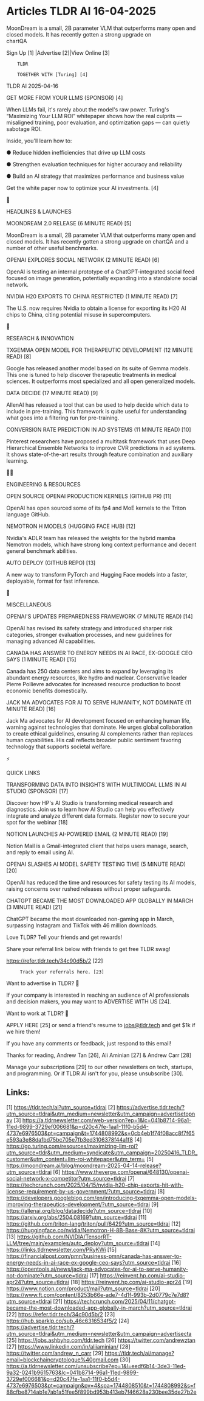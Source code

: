 # Articles TLDR AI 16-04-2025

MoonDream is a small, 2B parameter VLM that outperforms many open and
closed models. It has recently gotten a strong upgrade on
chartQA ‌ ‌ ‌ ‌ ‌ ‌ ‌ ‌ ‌ ‌ ‌ ‌ ‌ ‌ ‌ ‌ ‌ ‌ ‌ ‌ ‌ ‌ ‌ ‌ ‌ ‌  ‌ ‌ ‌ ‌ ‌ ‌ ‌ ‌ ‌ ‌ ‌ ‌ ‌ ‌ ‌ ‌ ‌ ‌ ‌ ‌ ‌ ‌ ‌ ‌ ‌ ‌ 


 Sign Up [1] |Advertise [2]|View Online [3] 

		TLDR 

		TOGETHER WITH [Turing] [4]

TLDR AI 2025-04-16

 GET MORE FROM YOUR LLMS (SPONSOR) [4] 

 When LLMs fail, it's rarely about the model's raw power. Turing's
“Maximizing Your LLM ROI” whitepaper shows how the real culprits
— misaligned training, poor evaluation, and optimization gaps —
can quietly sabotage ROI.

Inside, you'll learn how to:

● Reduce hidden inefficiencies that drive up LLM costs

● Strengthen evaluation techniques for higher accuracy and
reliability

● Build an AI strategy that maximizes performance and business value

Get the white paper now to optimize your AI investments. [4]

🚀 

HEADLINES & LAUNCHES

 MOONDREAM 2.0 RELEASE (6 MINUTE READ) [5] 

 MoonDream is a small, 2B parameter VLM that outperforms many open and
closed models. It has recently gotten a strong upgrade on chartQA and
a number of other useful benchmarks. 

 OPENAI EXPLORES SOCIAL NETWORK (2 MINUTE READ) [6] 

 OpenAI is testing an internal prototype of a ChatGPT-integrated
social feed focused on image generation, potentially expanding into a
standalone social network. 

 NVIDIA H20 EXPORTS TO CHINA RESTRICTED (1 MINUTE READ) [7] 

 The U.S. now requires Nvidia to obtain a license for exporting its
H20 AI chips to China, citing potential misuse in supercomputers. 

🧠 

RESEARCH & INNOVATION

 TXGEMMA OPEN MODEL FOR THERAPEUTIC DEVELOPMENT (12 MINUTE READ) [8] 

 Google has released another model based on its suite of Gemma models.
This one is tuned to help discover therapeutic treatments in medical
sciences. It outperforms most specialized and all open generalized
models. 

 DATA DECIDE (17 MINUTE READ) [9] 

 AllenAI has released a tool that can be used to help decide which
data to include in pre-training. This framework is quite useful for
understanding what goes into a filtering run for pre-training. 

 CONVERSION RATE PREDICTION IN AD SYSTEMS (11 MINUTE READ) [10] 

 Pinterest researchers have proposed a multitask framework that uses
Deep Hierarchical Ensemble Networks to improve CVR predictions in ad
systems. It shows state-of-the-art results through feature combination
and auxiliary learning. 

🧑‍💻 

ENGINEERING & RESOURCES

 OPEN SOURCE OPENAI PRODUCTION KERNELS (GITHUB PR) [11] 

 OpenAI has open sourced some of its fp4 and MoE kernels to the Triton
language GitHub. 

 NEMOTRON H MODELS (HUGGING FACE HUB) [12] 

 Nvidia's ADLR team has released the weights for the hybrid mamba
Nemotron models, which have strong long context performance and decent
general benchmark abilities. 

 AUTO DEPLOY (GITHUB REPO) [13] 

 A new way to transform PyTorch and Hugging Face models into a faster,
deployable, format for fast inference. 

🎁 

MISCELLANEOUS

 OPENAI'S UPDATES PREPAREDNESS FRAMEWORK (7 MINUTE READ) [14] 

 OpenAI has revised its safety strategy and introduced sharper risk
categories, stronger evaluation processes, and new guidelines for
managing advanced AI capabilities. 

 CANADA HAS ANSWER TO ENERGY NEEDS IN AI RACE, EX-GOOGLE CEO SAYS (1
MINUTE READ) [15] 

 Canada has 250 data centers and aims to expand by leveraging its
abundant energy resources, like hydro and nuclear. Conservative leader
Pierre Poilievre advocates for increased resource production to boost
economic benefits domestically. 

 JACK MA ADVOCATES FOR AI TO SERVE HUMANITY, NOT DOMINATE (11 MINUTE
READ) [16] 

 Jack Ma advocates for AI development focused on enhancing human life,
warning against technologies that dominate. He urges global
collaboration to create ethical guidelines, ensuring AI complements
rather than replaces human capabilities. His call reflects broader
public sentiment favoring technology that supports societal welfare. 

⚡ 

QUICK LINKS

 TRANSFORMING DATA INTO INSIGHTS WITH MULTIMODAL LLMS IN AI STUDIO
(SPONSOR) [17] 

 Discover how HP's AI Studio is transforming medical research and
diagnostics. Join us to learn how AI Studio can help you effectively
integrate and analyze different data formats. Register now to secure
your spot for the webinar [18] 

 NOTION LAUNCHES AI-POWERED EMAIL (2 MINUTE READ) [19] 

 Notion Mail is a Gmail-integrated client that helps users manage,
search, and reply to email using AI. 

 OPENAI SLASHES AI MODEL SAFETY TESTING TIME (5 MINUTE READ) [20] 

 OpenAI has reduced the time and resources for safety testing its AI
models, raising concerns over rushed releases without proper
safeguards. 

 CHATGPT BECAME THE MOST DOWNLOADED APP GLOBALLY IN MARCH (3 MINUTE
READ) [21] 

 ChatGPT became the most downloaded non-gaming app in March,
surpassing Instagram and TikTok with 46 million downloads. 

Love TLDR? Tell your friends and get rewards!

 Share your referral link below with friends to get free TLDR swag! 

 https://refer.tldr.tech/34c90d5b/2 [22] 

		 Track your referrals here. [23] 

Want to advertise in TLDR? 📰

 If your company is interested in reaching an audience of AI
professionals and decision makers, you may want to ADVERTISE WITH US
[24]. 

Want to work at TLDR? 💼

 APPLY HERE [25] or send a friend's resume to jobs@tldr.tech and get
$1k if we hire them! 

 If you have any comments or feedback, just respond to this email! 

Thanks for reading, 
Andrew Tan [26], Ali Aminian [27] & Andrew Carr [28] 

 Manage your subscriptions [29] to our other newsletters on tech,
startups, and programming. Or if TLDR AI isn't for you, please
unsubscribe [30]. 

 

Links:
------
[1] https://tldr.tech/ai?utm_source=tldrai
[2] https://advertise.tldr.tech/?utm_source=tldrai&utm_medium=newsletter&utm_campaign=advertisetopnav
[3] https://a.tldrnewsletter.com/web-version?ep=1&lc=041b8714-96a1-11ed-9899-3729ef006681&p=d20c47fe-1aa1-11f0-b5d4-4737e6976503&pt=campaign&t=1744808992&s=0cb4eb1f74f08acc8f7f65e593a3e88da1bd75bc705e7fb3ed3106378f44a1f8
[4] https://go.turing.com/resources/maximizing-llm-roi?utm_source=tldr&utm_medium=syndicate&utm_campaign=20250416_TLDR_customer&utm_content=llm-roi-whitepaper&utm_term=
[5] https://moondream.ai/blog/moondream-2025-04-14-release?utm_source=tldrai
[6] https://www.theverge.com/openai/648130/openai-social-network-x-competitor?utm_source=tldrai
[7] https://techcrunch.com/2025/04/15/nvidia-h20-chip-exports-hit-with-license-requirement-by-us-government/?utm_source=tldrai
[8] https://developers.googleblog.com/en/introducing-txgemma-open-models-improving-therapeutics-development/?utm_source=tldrai
[9] https://allenai.org/blog/datadecide?utm_source=tldrai
[10] https://arxiv.org/abs/2504.08169?utm_source=tldrai
[11] https://github.com/triton-lang/triton/pull/6429?utm_source=tldrai
[12] https://huggingface.co/nvidia/Nemotron-H-8B-Base-8K?utm_source=tldrai
[13] https://github.com/NVIDIA/TensorRT-LLM/tree/main/examples/auto_deploy?utm_source=tldrai
[14] https://links.tldrnewsletter.com/PRyKWi
[15] https://financialpost.com/pmn/business-pmn/canada-has-answer-to-energy-needs-in-ai-race-ex-google-ceo-says?utm_source=tldrai
[16] https://opentools.ai/news/jack-ma-advocates-for-ai-to-serve-humanity-not-dominate?utm_source=tldrai
[17] https://reinvent.hp.com/ai-studio-apr24?utm_source=tldrai
[18] https://reinvent.hp.com/ai-studio-apr24
[19] https://www.notion.com/product/mail?utm_source=tldrai
[20] https://www.ft.com/content/8253b66e-ade7-4d1f-993b-2d0779c7e7d8?utm_source=tldrai
[21] https://techcrunch.com/2025/04/11/chatgpt-became-the-most-downloaded-app-globally-in-march?utm_source=tldrai
[22] https://refer.tldr.tech/34c90d5b/2
[23] https://hub.sparklp.co/sub_46c6316534f5/2
[24] https://advertise.tldr.tech/?utm_source=tldrai&utm_medium=newsletter&utm_campaign=advertisecta
[25] https://jobs.ashbyhq.com/tldr.tech
[26] https://twitter.com/andrewztan
[27] https://www.linkedin.com/in/aliiaminian/
[28] https://twitter.com/andrew_n_carr
[29] https://tldr.tech/ai/manage?email=blockchaincryptologue%40gmail.com
[30] https://a.tldrnewsletter.com/unsubscribe?ep=1&l=eedf6b14-3de3-11ed-9a32-0241b9615763&lc=041b8714-96a1-11ed-9899-3729ef006681&p=d20c47fe-1aa1-11f0-b5d4-4737e6976503&pt=campaign&pv=4&spa=1744808510&t=1744808992&s=f88cfbe8714ab1e7ab1a51fee5f899bd953b413eb7f46628a230bee35de27b2e